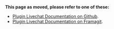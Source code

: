 **This page as moved, please refer to one of these:**

* [Plugin Livechat Documentation on Github](https://johnxlivingston.github.io/peertube-plugin-livechat/documentation/user/).
* [Plugin Livechat Documentation on Framagit](https://livingston.frama.io/peertube-plugin-livechat/documentation/user/).
